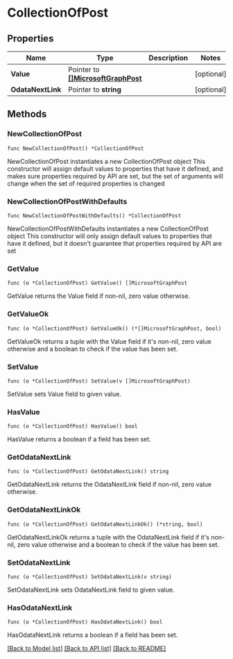 # CollectionOfPost

## Properties

Name | Type | Description | Notes
------------ | ------------- | ------------- | -------------
**Value** | Pointer to [**[]MicrosoftGraphPost**](MicrosoftGraphPost.md) |  | [optional] 
**OdataNextLink** | Pointer to **string** |  | [optional] 

## Methods

### NewCollectionOfPost

`func NewCollectionOfPost() *CollectionOfPost`

NewCollectionOfPost instantiates a new CollectionOfPost object
This constructor will assign default values to properties that have it defined,
and makes sure properties required by API are set, but the set of arguments
will change when the set of required properties is changed

### NewCollectionOfPostWithDefaults

`func NewCollectionOfPostWithDefaults() *CollectionOfPost`

NewCollectionOfPostWithDefaults instantiates a new CollectionOfPost object
This constructor will only assign default values to properties that have it defined,
but it doesn't guarantee that properties required by API are set

### GetValue

`func (o *CollectionOfPost) GetValue() []MicrosoftGraphPost`

GetValue returns the Value field if non-nil, zero value otherwise.

### GetValueOk

`func (o *CollectionOfPost) GetValueOk() (*[]MicrosoftGraphPost, bool)`

GetValueOk returns a tuple with the Value field if it's non-nil, zero value otherwise
and a boolean to check if the value has been set.

### SetValue

`func (o *CollectionOfPost) SetValue(v []MicrosoftGraphPost)`

SetValue sets Value field to given value.

### HasValue

`func (o *CollectionOfPost) HasValue() bool`

HasValue returns a boolean if a field has been set.

### GetOdataNextLink

`func (o *CollectionOfPost) GetOdataNextLink() string`

GetOdataNextLink returns the OdataNextLink field if non-nil, zero value otherwise.

### GetOdataNextLinkOk

`func (o *CollectionOfPost) GetOdataNextLinkOk() (*string, bool)`

GetOdataNextLinkOk returns a tuple with the OdataNextLink field if it's non-nil, zero value otherwise
and a boolean to check if the value has been set.

### SetOdataNextLink

`func (o *CollectionOfPost) SetOdataNextLink(v string)`

SetOdataNextLink sets OdataNextLink field to given value.

### HasOdataNextLink

`func (o *CollectionOfPost) HasOdataNextLink() bool`

HasOdataNextLink returns a boolean if a field has been set.


[[Back to Model list]](../README.md#documentation-for-models) [[Back to API list]](../README.md#documentation-for-api-endpoints) [[Back to README]](../README.md)



